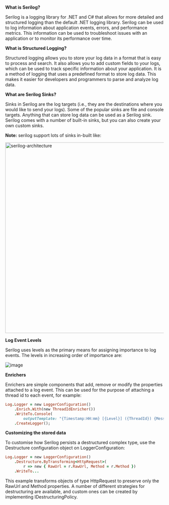 **What is Serilog?**

Serilog is a logging library for .NET and C# that allows for more detailed and structured logging than the default .NET logging library. Serilog can be used to log information about application events, errors, and performance metrics. This information can be used to troubleshoot issues with an application or to monitor its performance over time.

**What is Structured Logging?**

Structured logging allows you to store your log data in a format that is easy to process and search. It also allows you to add custom fields to your logs, which can be used to track specific information about your application. It is a method of logging that uses a predefined format to store log data. This makes it easier for developers and programmers to parse and analyze log data.

**What are Serilog Sinks?**

Sinks in Serilog are the log targets (i.e., they are the destinations where you would like to send your logs). Some of the popular sinks are file and console targets. Anything that can store log data can be used as a Serilog sink. Serilog comes with a number of built-in sinks, but you can also create your own custom sinks.

**Note:** serilog support lots of sinks in-built like:

<img width="606" alt="serilog-architecture" src="https://user-images.githubusercontent.com/85872541/201994086-a0e67428-9aee-4a2e-a57d-6720d3afb637.png">

**Log Event Levels**

Serilog uses levels as the primary means for assigning importance to log events. The levels in increasing order of importance are:


![image](https://user-images.githubusercontent.com/85872541/201994511-2f5efc3b-8f5f-4067-b4fa-16a70e2556aa.png)


**Enrichers**

Enrichers are simple components that add, remove or modify the properties attached to a log event. This can be used for the purpose of attaching a thread id to each event, for example:

```ruby
Log.Logger = new LoggerConfiguration()
    .Enrich.With(new ThreadIdEnricher())
    .WriteTo.Console(
        outputTemplate: "{Timestamp:HH:mm} [{Level}] ({ThreadId}) {Message}{NewLine}{Exception}")
    .CreateLogger();

````

**Customizing the stored data**

To customise how Serilog persists a destructured complex type, use the Destructure configuration object on LoggerConfiguration:

```ruby
Log.Logger = new LoggerConfiguration()
    .Destructure.ByTransforming<HttpRequest>(
        r => new { RawUrl = r.RawUrl, Method = r.Method })
    .WriteTo...
```
This example transforms objects of type HttpRequest to preserve only the RawUrl and Method properties. A number of different strategies for destructuring are available, and custom ones can be created by implementing IDestructuringPolicy.
